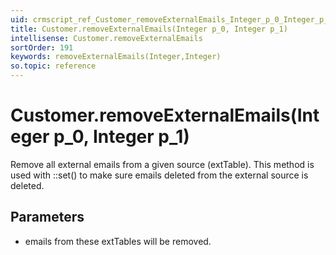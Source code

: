 ```yaml
---
uid: crmscript_ref_Customer_removeExternalEmails_Integer_p_0_Integer_p_1
title: Customer.removeExternalEmails(Integer p_0, Integer p_1)
intellisense: Customer.removeExternalEmails
sortOrder: 191
keywords: removeExternalEmails(Integer,Integer)
so.topic: reference
---
```


# Customer.removeExternalEmails(Integer p_0, Integer p_1)

Remove all external emails from a given source (extTable). This method is used with ::set() to make sure emails deleted from the external source is deleted.

## Parameters

* emails from these extTables will be removed.

